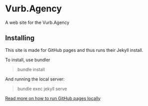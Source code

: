 # Vurb.Agency

A web site for the Vurb.Agency

## Installing

This site is made for GitHub pages and thus runs their Jekyll install.

To install, use bundler

> bundle install

And running the local server:

> bundle exec jekyll serve

[Read more on how to run GitHub pages locally](https://help.github.com/articles/setting-up-your-github-pages-site-locally-with-jekyll/)
